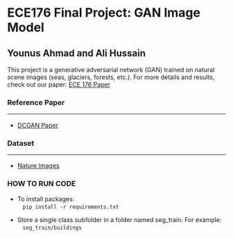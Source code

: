 # ECE176 Final Project: GAN Image Model
## Younus Ahmad and Ali Hussain

This project is a generative adversarial network (GAN) trained on natural scene images (seas, glaciers, forests, etc.). For more details and results, check out our paper: <a href = "https://acrobat.adobe.com/id/urn:aaid:sc:va6c2:0941ca16-9017-4602-927f-fec0bff3e254"> ECE 176 Paper </a>

### Reference Paper <be> <hr>

- [DCGAN Paper](https://arxiv.org/pdf/1511.06434.pdf)


### Dataset <be> <hr>

- [Nature Images](https://www.kaggle.com/code/nageshsingh/nature-image-classification)
</ul>


### HOW TO RUN CODE

- To install packages: <br>
&nbsp;&nbsp;&nbsp;`pip install -r requirements.txt`

- Store a single class subfolder in a folder named seg_train. For example: <br>
&nbsp;&nbsp;&nbsp;`seg_train/buildings` <br>


